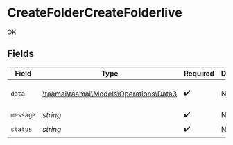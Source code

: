 # CreateFolderCreateFolderlive

OK


## Fields

| Field                                                                                                                                                                                                               | Type                                                                                                                                                                                                                | Required                                                                                                                                                                                                            | Description                                                                                                                                                                                                         | Example                                                                                                                                                                                                             |
| ------------------------------------------------------------------------------------------------------------------------------------------------------------------------------------------------------------------- | ------------------------------------------------------------------------------------------------------------------------------------------------------------------------------------------------------------------- | ------------------------------------------------------------------------------------------------------------------------------------------------------------------------------------------------------------------- | ------------------------------------------------------------------------------------------------------------------------------------------------------------------------------------------------------------------- | ------------------------------------------------------------------------------------------------------------------------------------------------------------------------------------------------------------------- |
| `data`                                                                                                                                                                                                              | [\taamai\taamai\Models\Operations\Data3](../../Models/Operations/Data3.md)                                                                                                                                          | :heavy_check_mark:                                                                                                                                                                                                  | N/A                                                                                                                                                                                                                 | {"name":"default new","workbook_id":"39","user_id":"40","icon":"https://taam.ai/assets/empty.jpg","description":null,"updated_at":"2023-09-22T14:27:35.000000Z","created_at":"2023-09-22T14:27:35.000000Z","id":45} |
| `message`                                                                                                                                                                                                           | *string*                                                                                                                                                                                                            | :heavy_check_mark:                                                                                                                                                                                                  | N/A                                                                                                                                                                                                                 |                                                                                                                                                                                                                     |
| `status`                                                                                                                                                                                                            | *string*                                                                                                                                                                                                            | :heavy_check_mark:                                                                                                                                                                                                  | N/A                                                                                                                                                                                                                 |                                                                                                                                                                                                                     |